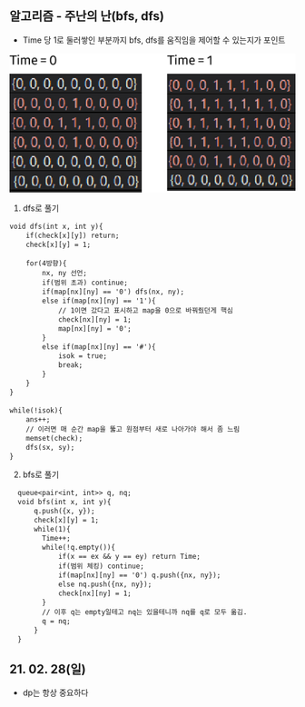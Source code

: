 ## 알고리즘 - 주난의 난(bfs, dfs)

 - Time 당 1로 둘러쌓인 부분까지 bfs, dfs를 움직임을 제어할 수 있는지가 포인트

 ![Alt text](./img/img_210228.jpg)

 1. dfs로 풀기

```
void dfs(int x, int y){
    if(check[x][y]) return;
    check[x][y] = 1;

    for(4방향){
        nx, ny 선언;
        if(범위 초과) continue;
        if(map[nx][ny] == '0') dfs(nx, ny);
        else if(map[nx][ny] == '1'){
            // 1이면 갔다고 표시하고 map을 0으로 바꿔줬던게 핵심
            check[nx][ny] = 1;
            map[nx][ny] = '0';
        }
        else if(map[nx][ny] == '#'){
            isok = true;
            break;
        }
    }
}

while(!isok){
    ans++;
    // 이러면 매 순간 map을 뚫고 원점부터 새로 나아가야 해서 좀 느림
    memset(check);
    dfs(sx, sy);
}
```

 2. bfs로 풀기

```
  queue<pair<int, int>> q, nq;
  void bfs(int x, int y){
      q.push({x, y});
      check[x][y] = 1;
      while(1){
        Time++;
        while(!q.empty()){
            if(x == ex && y == ey) return Time;
            if(범위 체킹) continue;
            if(map[nx][ny] == '0') q.push({nx, ny});
            else nq.push({nx, ny});
            check[nx][ny] = 1;
        }
        // 이후 q는 empty일테고 nq는 있을테니까 nq를 q로 모두 옮김.
        q = nq;
      }
  }
```

## 21. 02. 28(일)

 - dp는 항상 중요하다

 
